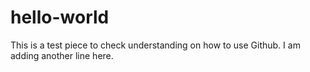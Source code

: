 # hello-world

This is a test piece to check understanding on how to use Github.
I am adding another line here.
